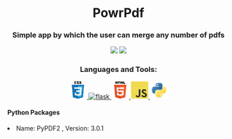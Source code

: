 <h1 align="center">PowrPdf</h1>
<h3 align="center">Simple app by which the user can merge any number of pdfs</h3>
<p align="center"><img src="https://raw.githubusercontent.com/Mahmoud46/PowrPdf_pdf_files_merger/main/501521%20DELL%20PC%20with%20xmas%20stuff.jpg" width="400">
<img src="https://github.com/Mahmoud46/PowrPdf_pdf_files_merger/blob/main/PowrPdf.gif?raw=true" width="475">
</p>

<h3 align="center">Languages and Tools:</h3>
<p align="center"> <a href="https://www.w3schools.com/css/" target="_blank" rel="noreferrer"> <img src="https://raw.githubusercontent.com/devicons/devicon/master/icons/css3/css3-original-wordmark.svg" alt="css3" width="40" height="40"/> </a> <a href="https://flask.palletsprojects.com/" target="_blank" rel="noreferrer"> <img src="https://www.vectorlogo.zone/logos/pocoo_flask/pocoo_flask-icon.svg" alt="flask" width="40" height="40"/> </a> <a href="https://www.w3.org/html/" target="_blank" rel="noreferrer"> <img src="https://raw.githubusercontent.com/devicons/devicon/master/icons/html5/html5-original-wordmark.svg" alt="html5" width="40" height="40"/> </a> <a href="https://developer.mozilla.org/en-US/docs/Web/JavaScript" target="_blank" rel="noreferrer"> <img src="https://raw.githubusercontent.com/devicons/devicon/master/icons/javascript/javascript-original.svg" alt="javascript" width="40" height="40"/> </a> <a href="https://www.python.org" target="_blank" rel="noreferrer"> <img src="https://raw.githubusercontent.com/devicons/devicon/master/icons/python/python-original.svg" alt="python" width="40" height="40"/> </a> </p>

<h4>Python Packages</h4>
<li>Name: PyPDF2
, Version: 3.0.1
</li>
